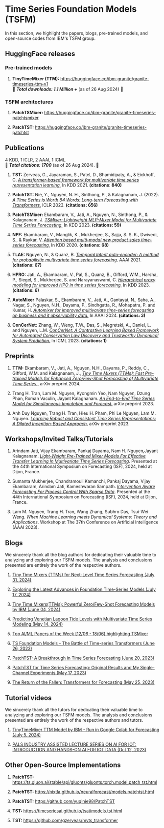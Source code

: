 # Time Series Foundation Models (TSFM)

In this section, we highlight the papers, blogs, pre-trained models, and open-source codes from IBM's TSFM group.

## HuggingFace releases

### Pre-trained models
1. **TinyTimeMixer (TTM):** https://huggingface.co/ibm-granite/granite-timeseries-ttm-v1  
🚀 _**Total downloads: 1.1 Million +**_ (as of 26 Aug 2024) 🚀

### TSFM architectures
1. **PatchTSMixer:** https://huggingface.co/ibm-granite/granite-timeseries-patchtsmixer

1. **PatchTST:** https://huggingface.co/ibm-granite/granite-timeseries-patchtst


## Publications

4 KDD, 1 ICLR, 2 AAAI, 1 ICML.  
🚀 _**Total citations: 1700**_ (as of 26 Aug 2024). 🚀

1. **TST:** Zerveas, G., Jayaraman, S., Patel, D., Bhamidipaty, A., & Eickhoff, C. [_A transformer-based framework for multivariate time series representation learning._](https://arxiv.org/abs/2010.02803) In KDD 2021. **(citations: 840)**

1. **PatchTST:** Nie, Y., Nguyen, N. H., Sinthong, P., & Kalagnanam, J. (2022). [_A Time Series is Worth 64 Words: Long-term Forecasting with Transformers._](https://arxiv.org/abs/2211.14730) ICLR 2023. **(citations: 656)**

1. **PatchTSMixer:** Ekambaram, V., Jati, A., Nguyen, N., Sinthong, P., & Kalagnanam, J. [_TSMixer: Lightweight MLP-Mixer Model for Multivariate Time Series Forecasting._](https://arxiv.org/abs/2306.09364) In KDD 2023. **(citations: 59)**

1. **NPF:** Ekambaram, V., Manglik, K., Mukherjee, S., Sajja, S. S. K., Dwivedi, S., & Raykar, V. [_Attention based multi-modal new product sales time-series forecasting._](https://dl.acm.org/doi/10.1145/3394486.3403362) In KDD 2020. **(citations: 68)**

1. **TLAE:** Nguyen, N., & Quanz, B. [_Temporal latent auto-encoder: A method for probabilistic multivariate time series forecasting._](https://arxiv.org/abs/2101.10460) AAAI 2021. **(citations: 67)**

1. **HPRO:** Jati, A., Ekambaram, V., Pal, S., Quanz, B., Gifford, W.M., Harsha, P., Siegel, S., Mukherjee, S. and Narayanaswami, C. [_Hierarchical proxy modeling for improved HPO in time series forecasting._](https://dl.acm.org/doi/abs/10.1145/3580305.3599378) In KDD 2023. **(citations: 6)**

1. **AutoMixer** Palaskar, S., Ekambaram, V., Jati, A., Gantayat, N., Saha, A., Nagar, S., Nguyen, N.H., Dayama, P., Sindhgatta, R., Mohapatra, P. and Kumar, H. [_Automixer for improved multivariate time-series forecasting on business and it observability data._](https://ojs.aaai.org/index.php/AAAI/article/view/30336) In AAAI 2024. **(citations: 3)**

1. **ConCerNet:** Zhang, W., Weng, T.W., Das, S., Megretski, A., Daniel, L. and Nguyen, L.M. [_ConCerNet: A Contrastive Learning Based Framework for Automated Conservation Law Discovery and Trustworthy Dynamical System Prediction._](https://proceedings.mlr.press/v202/zhang23ao/zhang23ao.pdf) In ICML 2023. **(citations: 1)**

## Preprints

1. **TTM:** Ekambaram, V., Jati, A., Nguyen, N.H., Dayama, P., Reddy, C., Gifford, W.M. and Kalagnanam, J., [_Tiny Time Mixers (TTMs): Fast Pre-trained Models for Enhanced Zero/Few-Shot Forecasting of Multivariate Time Series._](https://arxiv.org/abs/2401.03955), arXiv preprint 2024.

1. Trang H. Tran, Lam M. Nguyen, Kyongmin Yeo, Nam Nguyen, Dzung Phan, Roman Vaculin, Jayant Kalagnanam. [_An End-to-End Time Series Model for Simultaneous Imputation and Forecast._](https://arxiv.org/abs/2306.00778) arXiv preprint 2023.

1. Anh Duy Nguyen, Trang H. Tran, Hieu H. Pham, Phi Le Nguyen, Lam M. Nguyen. [_Learning Robust and Consistent Time Series Representations: A Dilated Inception-Based Approach._](https://arxiv.org/abs/2306.06579) arXiv preprint 2023.


## Workshops/Invited Talks/Tutorials

1. Arindam Jati, Vijay Ekambaram, Pankaj Dayama, Nam H. Nguyen,Jayant Kalagnanam. [_Light-Weight Pre-Trained Mixer Models For Effective Transfer Learning In Multivariate Time Series Forecasting_](https://whova.com/embedded/session/a1FSCBNUVSoDe3YGmt0K2B2OQAm5arkz%401l4TJaUYuc%3D/3894088/?widget=primary). Presented at the 44th International Symposium on Forecasting (ISF), 2024, held at Dijon, France.

1. Sumanta Mukherjee, Chandramouli Kamanchi, Pankaj Dayama, Vijay Ekambaram, Arindam Jati, Kameshwaran Sampath. [_Intervention Aware Forecasting For Process Control With Sparse Data_](https://whova.com/embedded/session/a1FSCBNUVSoDe3YGmt0K2B2OQAm5arkz%401l4TJaUYuc%3D/3894486/?widget=primary). Presented at the 44th International Symposium on Forecasting (ISF), 2024, held at Dijon, France.

1. Lam M. Nguyen, Trang H. Tran, Wang Zhang, Subhro Das, Tsui-Wei Weng. _When Machine Learning meets Dynamical Systems: Theory and Applications_. Workshop at The 37th Conference on Artificial Intelligence (AAAI 2023).

## Blogs

We sincerely thank all the blog authors for dedicating their valuable time to analyzing and exploring our TSFM models. The analysis and conclusions presented are entirely the work of the respective authors.

1. [Tiny Time Mixers (TTMs) for Next-Level Time Series Forecasting (July 31, 2024)](https://medium.com/@yi.angela/tiny-time-mixers-ttms-for-next-level-time-series-forecasting-5aa07365d963)

1. [Exploring the Latest Advances in Foundation Time-Series Models (July 17, 2024)](https://towardsdatascience.com/exploring-the-latest-advances-in-foundation-time-series-models-3fc8431ab7bd)

1. [Tiny Time Mixers(TTMs): Powerful Zero/Few-Shot Forecasting Models by IBM (June 04, 2024)](https://aihorizonforecast.substack.com/p/tiny-time-mixersttms-powerful-zerofew)

1. [Predicting Venetian Lagoon Tide Levels with Multivariate Time Series Modeling (May 14, 2024)](https://medium.com/@david.proietti_17/predicting-venetian-lagoon-tide-levels-with-multivariate-time-series-modeling-8bafdf229588)

1. [Top AI/ML Papers of the Week [12/06 - 18/06] highlighting TSMixer](https://www.linkedin.com/pulse/top-aiml-papers-week-1206-1806-bruno-miguel-l-silva/)

1. [TS Foundation Models - The Battle of Time-series Transformers (June 26, 2023)](https://www.linkedin.com/pulse/ts-foundation-models-battle-time-series-vijay-ekambaram/)

1. [PatchTST: A Breakthrough in Time Series Forecasting (June 20, 2023)](https://towardsdatascience.com/patchtst-a-breakthrough-in-time-series-forecasting-e02d48869ccc)

1. [PatchTST for Time Series Forecasting: Original Results and My Single-Channel Experiments (May 17, 2023)](https://medium.com/@lalf_klein/patchtst-for-time-series-forecasting-original-results-and-new-single-channel-experiments-f375699f7b91)

1. [The Return of the Fallen: Transformers for Forecasting (May 25, 2023)](https://towardsdatascience.com/the-return-of-the-fallen-transformers-for-forecasting-24f6fec5bc30)


## Tutorial videos

We sincerely thank all the tutors for dedicating their valuable time to analyzing and exploring our TSFM models. The analysis and conclusions presented are entirely the work of the respective authors and tutors.

1. [TinyTimeMixer TTM Model by IBM - Run in Google Colab for Forecasting (July 5, 2024)](https://www.youtube.com/watch?v=83j5FddZBNs)

1. [PALS INDUSTRY ASSISTED LECTURE SERIES ON AI FOR IOT: INTRODUCTION AND HANDS-ON AI FOR IOT DATA (Oct 12, 2023)](https://www.youtube.com/watch?v=B9IFffk1JMc&t=4906s)

<!-- 1. [PatchTST — A Step Forward in Time Series Forecasting (June 24, 2023)](https://pub.towardsai.net/patchtst-a-step-forward-in-time-series-forecasting-13a8e8f53feb) -->

## Other Open-Source Implementations

1. **PatchTST:** https://ts.gluon.ai/stable/api/gluonts/gluonts.torch.model.patch_tst.html

1. **PatchTST:** https://nixtla.github.io/neuralforecast/models.patchtst.html

1. **PatchTST:** https://github.com/yuqinie98/PatchTST 

1. **TST:** https://timeseriesai.github.io/tsai/models.tst.html

1. **TST:** https://github.com/gzerveas/mvts_transformer 
